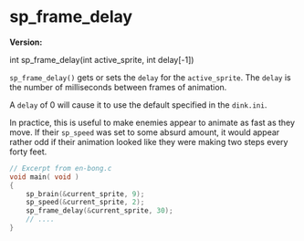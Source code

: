 # sp_frame_delay

**Version:** <VersionInfo dink="" standalone />&nbsp;<VersionInfo freedink="" standalone />&nbsp;<VersionInfo dinkhd="" standalone />&nbsp;<VersionInfo yedink="" standalone />

<Prototype>int sp_frame_delay(int active_sprite, int delay[-1])</Prototype>

`sp_frame_delay()` gets or sets the `delay` for the `active_sprite`. The `delay` is the number of milliseconds between frames of animation.

A `delay` of 0 will cause it to use the default specified in the `dink.ini`.

In practice, this is useful to make enemies appear to animate as fast as they move. If their `sp_speed` was set to some absurd amount, it would appear rather odd if their animation looked like they were making two steps every forty feet.

```c
// Excerpt from en-bong.c
void main( void )
{
    sp_brain(&current_sprite, 9);
    sp_speed(&current_sprite, 2);
    sp_frame_delay(&current_sprite, 30);
    // ....
}
```
